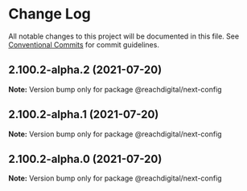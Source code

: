 # Change Log

All notable changes to this project will be documented in this file.
See [Conventional Commits](https://conventionalcommits.org) for commit guidelines.

## 2.100.2-alpha.2 (2021-07-20)

**Note:** Version bump only for package @reachdigital/next-config





## 2.100.2-alpha.1 (2021-07-20)

**Note:** Version bump only for package @reachdigital/next-config





## 2.100.2-alpha.0 (2021-07-20)

**Note:** Version bump only for package @reachdigital/next-config
